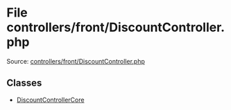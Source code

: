 File controllers/front/DiscountController.php
=========

Source: [controllers/front/DiscountController.php](https://github.com/PrestaShop/PrestaShop/blob/1.5.5.0/controllers/front/DiscountController.php)


Classes
-------

* [DiscountControllerCore](class.DiscountControllerCore.md)

